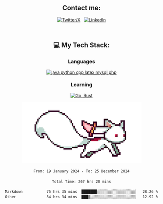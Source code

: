 

<div align="center">

## Contact me:

[![Twitter/X](https://skillicons.dev/icons?i=twitter)](https://twitter.com/erikskopp) &nbsp;
[![LinkedIn](https://skillicons.dev/icons?i=linkedin)](www.linkedin.com/in/erik-skopp) 

<div align="center">
<br>

## 💻 My Tech Stack:

### Languages

[![java python cpp latex mysql php](https://skillicons.dev/icons?i=java,python,cpp,latex,mysql,php)](https://skillicons.dev)

### Learning

[![Go, Rust](https://skillicons.dev/icons?i=go,rust)](https://skillicons.dev)

<center>

<img src="kyubey.gif" alt="Alt-Text" title="" >

</center>


<!--START_SECTION:waka-->

```txt
From: 19 January 2024 - To: 25 December 2024

Total Time: 267 hrs 28 mins

Markdown           75 hrs 35 mins  ███████░░░░░░░░░░░░░░░░░░   28.26 %
Other              34 hrs 34 mins  ███▒░░░░░░░░░░░░░░░░░░░░░   12.92 %
```

<!--END_SECTION:waka-->
